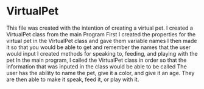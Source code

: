 # VirtualPet
This file was created with the intention of creating a virtual pet.
I created a VirtualPet class from the main Program
First I created the properties for the virtual pet in the VirtualPet class and gave them variable names
I then made it so that you would be able to get and remember the names that the user would input
I created methods for speaking to, feeding, and playing with the pet
In the main program, I called the VirtualPet class in order so that the information that was inputed in the class would be able to be called
The user has the ability to name the pet, give it a color, and give it an age.
They are then able to make it speak, feed it, or play with it.
